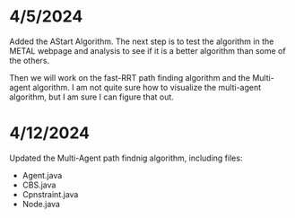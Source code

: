 # 4/5/2024 

Added the AStart Algorithm. The next step is to test the algorithm in the METAL webpage and analysis to see if it is a better algorithm than some of the others. 

Then we will work on the fast-RRT path finding algorithm and the Multi-agent algorithm. I am not quite sure how to visualize the multi-agent algorithm, but I am sure I can figure that out. 


# 4/12/2024
Updated the Multi-Agent path findnig algorithm, including files: 
- Agent.java
- CBS.java
- Cpnstraint.java
- Node.java
